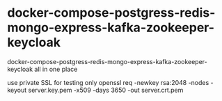 # docker-compose-postgress-redis-mongo-express-kafka-zookeeper-keycloak
docker-compose-postgress-redis-mongo-express-kafka-zookeeper-keycloak all in one place

use private SSL for testing only
openssl req -newkey rsa:2048 -nodes   -keyout server.key.pem -x509 -days 3650 -out server.crt.pem

